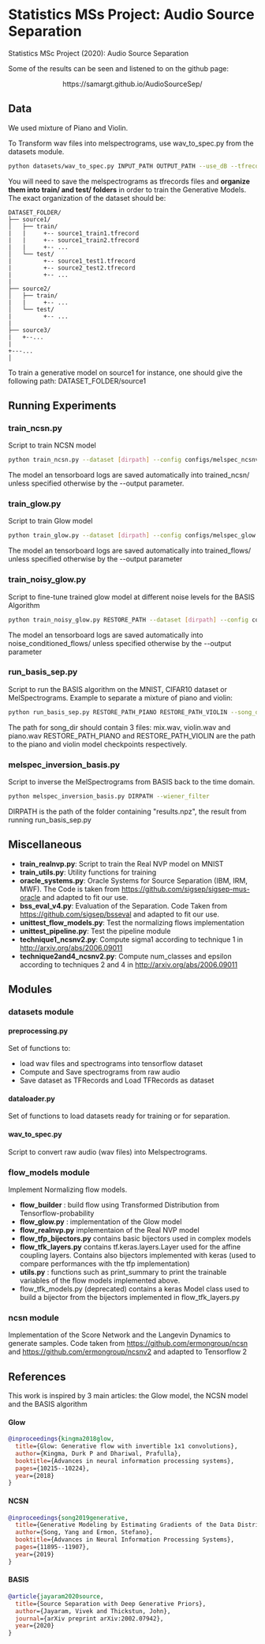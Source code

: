# Statistics MSs Project: Audio Source Separation
Statistics MSc Project (2020): Audio Source Separation

Some of the results can be seen and listened to on the github page:
<center> https://samargt.github.io/AudioSourceSep/ </center>

## Data

We used mixture of Piano and Violin.

To Transform wav files into melspectrograms, use  wav_to_spec.py from the datasets module.
```bash
python datasets/wav_to_spec.py INPUT_PATH OUTPUT_PATH --use_dB --tfrecords
```

You will need to save the melspectrograms as tfrecords files and **organize them into train/ and test/ folders** in order to train the Generative Models. The exact organization of the dataset should be:

```
DATASET_FOLDER/
├── source1/
│   ├── train/
|   |     +-- source1_train1.tfrecord
|   |     +-- source1_train2.tfrecord
|   |     +-- ... 
│   └── test/
|         +-- source1_test1.tfrecord
|         +-- source2_test2.tfrecord
|         +-- ... 
|
├── source2/
│   ├── train/
|   |     +-- ...
│   └── test/
|         +-- ...
|
├── source3/
|   +--...
|
+---...   
│
```
To train a generative model on source1 for instance, one should give the following path: DATASET_FOLDER/source1

## Running Experiments

### train_ncsn.py
Script to train NCSN model
```bash
python train_ncsn.py --dataset [dirpath] --config configs/melspec_ncsnv1.yml

```
The model an tensorboard logs are saved automatically into trained_ncsn/ unless specified otherwise by the --output parameter.

### train_glow.py
Script to train Glow model
```bash
python train_glow.py --dataset [dirpath] --config configs/melspec_glow.yml
```
The model an tensorboard logs are saved automatically into trained_flows/ unless specified otherwise by the --output parameter


### train_noisy_glow.py
Script to fine-tune trained glow model at different noise levels for the BASIS Algorithm
```bash
python train_noisy_glow.py RESTORE_PATH --dataset [dirpath] --config configs/melspec_noisy_glow.yml
```
The model an tensorboard logs are saved automatically into noise_conditioned_flows/ unless specified otherwise by the --output parameter


### run_basis_sep.py
Script to run the BASIS algorithm on the MNIST, CIFAR10 dataset or MelSpectrograms.
Example to separate a mixture of piano and violin:
```bash
python run_basis_sep.py RESTORE_PATH_PIANO RESTORE_PATH_VIOLIN --song_dir [PATH] --model ncsn --config configs/melspec_ncsnv1.yml --output [DIRPATH]

```
The path for song_dir should contain 3 files: mix.wav, violin.wav and piano.wav
RESTORE_PATH_PIANO and RESTORE_PATH_VIOLIN are the path to the piano and violin model checkpoints respectively.

### melspec_inversion_basis.py
Script to inverse the MelSpectrograms from BASIS back to the time domain.
```bash
python melspec_inversion_basis.py DIRPATH --wiener_filter

```
DIRPATH is the path of the folder containing "results.npz", the result from running run_basis_sep.py

## Miscellaneous

- **train_realnvp.py**: Script to train the Real NVP model on MNIST
- **train_utils.py**: Utility functions for training
- **oracle_systems.py**: Oracle Systems for Source Separation (IBM, IRM, MWF). The Code is taken from https://github.com/sigsep/sigsep-mus-oracle and adapted to fit our use.
- **bss_eval_v4.py**: Evaluation of the Separation. Code Taken from https://github.com/sigsep/bsseval and adapted to fit our use.
- **unittest_flow_models.py**: Test the normalizing flows implementation
- **unittest_pipeline.py**: Test the pipeline module
- **technique1_ncsnv2.py**: Compute sigma1 according to technique 1 in http://arxiv.org/abs/2006.09011
- **technique2and4_ncsnv2.py**: Compute num_classes and epsilon according to techniques 2 and 4 in http://arxiv.org/abs/2006.09011

## Modules

### datasets module
#### preprocessing.py
Set of functions to:
- load wav files and spectrograms into tensorflow dataset
- Compute and Save spectrograms from raw audio
- Save dataset as TFRecords and Load TFRecords as dataset

#### dataloader.py
Set of functions to load datasets ready for training or for separation.

#### wav_to_spec.py
Script to convert raw audio (wav files) into Melspectrograms.

### flow_models module
Implement Normalizing flow models.

- **flow_builder** : build flow using Transformed Distribution from Tensorflow-probability
- **flow_glow.py** : implementation of the Glow model
- **flow_realnvp.py** implementaion of the Real NVP model
- **flow_tfp_bijectors.py** contains basic bijectors used in complex models
- **flow_tfk_layers.py** contains tf.keras.layers.Layer used for the affine coupling layers. Contains also bijectors implemented with keras (used to compare performances with the tfp implementation)
- **utils.py** : functions such as print_summary to print the trainable variables of the flow models implemented above.
- flow_tfk_models.py (deprecated) contains a keras Model class used to build a bijector from the bijectors implemented in flow_tfk_layers.py

### ncsn module
Implementation of the Score Network and the Langevin Dynamics to generate samples.
Code taken from https://github.com/ermongroup/ncsn and https://github.com/ermongroup/ncsnv2 and adapted to Tensorflow 2

## References
This work is inspired by 3 main articles: the Glow model, the NCSN model and the BASIS algorithm


#### Glow
```bib
@inproceedings{kingma2018glow,
  title={Glow: Generative flow with invertible 1x1 convolutions},
  author={Kingma, Durk P and Dhariwal, Prafulla},
  booktitle={Advances in neural information processing systems},
  pages={10215--10224},
  year={2018}
}
```

#### NCSN
```bib
@inproceedings{song2019generative,
  title={Generative Modeling by Estimating Gradients of the Data Distribution},
  author={Song, Yang and Ermon, Stefano},
  booktitle={Advances in Neural Information Processing Systems},
  pages={11895--11907},
  year={2019}
}
```

#### BASIS
```bib
@article{jayaram2020source,
  title={Source Separation with Deep Generative Priors},
  author={Jayaram, Vivek and Thickstun, John},
  journal={arXiv preprint arXiv:2002.07942},
  year={2020}
}
```



